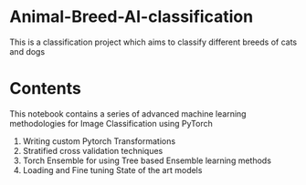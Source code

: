 # Animal-Breed-AI-classification
This is a classification project which aims to classify different breeds of cats and dogs
# Contents
This notebook contains a series of advanced machine learning methodologies for Image Classification using PyTorch
1) Writing custom Pytorch Transformations
2) Stratified cross validation techniques
3) Torch Ensemble for using Tree based Ensemble learning methods
4) Loading and Fine tuning State of the art models 
